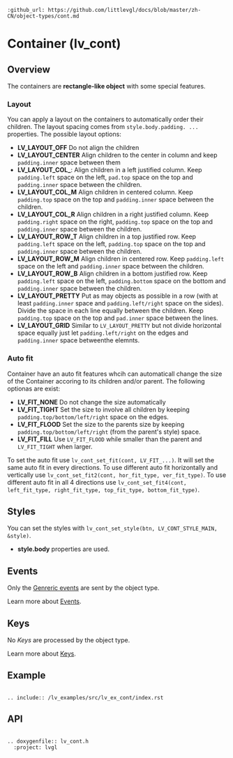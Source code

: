 ```eval_rst
:github_url: https://github.com/littlevgl/docs/blob/master/zh-CN/object-types/cont.md
```
# Container (lv_cont)

## Overview

The containers are **rectangle-like object** with some special features. 

### Layout
You can apply a layout on the containers to automatically order their children. The layout spacing comes from `style.body.padding. ...` properties. The possible layout options:

- **LV_LAYOUT_OFF** Do not align the children
- **LV_LAYOUT_CENTER** Align children to the center in column and keep `padding.inner` space between them 
- **LV_LAYOUT_COL_**: Align children in a left justified column. Keep `padding.left` space on the left, `pad.top` space on the top and `padding.inner` space between the children.
- **LV_LAYOUT_COL_M** Align children in centered column. Keep `padding.top` space on the top and `padding.inner` space between the children.
- **LV_LAYOUT_COL_R** Align children in a right justified column. Keep `padding.right` space on the right, `padding.top` space on the top and `padding.inner` space between the children.
- **LV_LAYOUT_ROW_T** Align children in a top justified row. Keep `padding.left` space on the left, `padding.top` space on the top and `padding.inner` space between the children.
- **LV_LAYOUT_ROW_M** Align children in centered row. Keep `padding.left` space on the left and `padding.inner` space between the children.
- **LV_LAYOUT_ROW_B** Align children in a bottom justified row. Keep `padding.left` space on the left, `padding.bottom` space on the bottom and `padding.inner` space between the children.
- **LV_LAYOUT_PRETTY** Put as may objects as possible in a row (with at least `padding.inner` space and `padding.left/right` space on the sides). Divide the space in each line equally between the children. 
Keep `padding.top` space on the top and `pad.inner` space between the lines.
- **LV_LAYOUT_GRID** Similar to `LV_LAYOUT_PRETTY` but not divide horizontal space equally just let `padding.left/right` on the edges and `padding.inner` space betweenthe elemnts.

### Auto fit
Container have an auto fit features whcih can automaticall change the size of the Container accoring to its children and/or parent. The following optionas are exist:
- **LV_FIT_NONE** Do not change the size automatically
- **LV_FIT_TIGHT** Set the size to involve all children by keeping `padding.top/bottom/left/right` space on the edges.
- **LV_FIT_FLOOD** Set the size to the parents size by keeping `padding.top/bottom/left/right` (from the parent's style) space.
- **LV_FIT_FILL** Use `LV_FIT_FLOOD` while smaller than the parent and `LV_FIT_TIGHT` when larger.

To set the auto fit use `lv_cont_set_fit(cont, LV_FIT_...)`. It will set the same auto fit in every directions.
To use different auto fit horizontally and vertically use `lv_cont_set_fit2(cont, hor_fit_type, ver_fit_type)`.
To use different auto fit in all 4 directions use `lv_cont_set_fit4(cont, left_fit_type, right_fit_type, top_fit_type, bottom_fit_type)`.

## Styles
You can set the styles with `lv_cont_set_style(btn, LV_CONT_STYLE_MAIN, &style)`. 
- **style.body** properties are used.

## Events
Only the [Genreric events](/overview/event.html#generic-events) are sent by the object type.

Learn more about [Events](/overview/event).

## Keys
No *Keys* are processed by the object type.

Learn more about [Keys](/overview/indev).


## Example

```eval_rst

.. include:: /lv_examples/src/lv_ex_cont/index.rst

```

## API 

```eval_rst

.. doxygenfile:: lv_cont.h
  :project: lvgl
        
```

